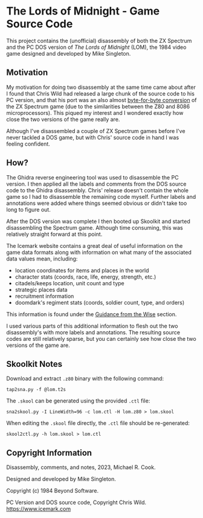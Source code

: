 # The Lords of Midnight - Game Source Code

This project contains the (unofficial) disassembly of both the ZX Spectrum and
the PC DOS version of _The Lords of Midnight_ (LOM), the 1984 video game
designed and developed by Mike Singleton.

## Motivation

My motivation for doing two disassembly at the same time came about after I
found that Chris Wild had released a large chunk of the source code to his PC
version, and that his port was an also almost
[byte-for-byte conversion](https://www.icemark.com/tower/pcconv.htm) of the
ZX Spectrum game (due to the similarities between the Z80 and 8086
microprocessors). This piqued my interest and I wondered exactly how close the
two versions of the game really are.

Although I've disassembled a couple of ZX Spectrum games before I've never
tackled a DOS game, but with Chris' source code in hand I was feeling
confident.

## How?

The Ghidra reverse engineering tool was used to disassemble the PC version.
I then applied all the labels and comments from the DOS source code to the
Ghidra disassembly. Chris' release doesn't contain the whole game so I had
to disassemble the remaining code myself. Further labels and annotations were
added where things seemed obvious or didn't take too long to figure out.

After the DOS version was complete I then booted up Skoolkit and started
disassembling the Spectrum game. Although time consuming, this was relatively
straight forward at this point.

The Icemark website contains a great deal of useful information on the game
data formats along with information on what many of the associated data values
mean, including:

* location coordinates for items and places in the world
* character stats (coords, race, life, energy, strength, etc.)
* citadels/keeps location, unit count and type
* strategic places data
* recruitment information
* doomdark's regiment stats (coords, soldier count, type, and orders)

This information is found under the
[Guidance from the Wise](https://www.icemark.com/tower/guidance.htm) section.

I used various parts of this additional information to flesh out the two
disassembly's with more labels and annotations. The resulting source codes are
still relatively sparse, but you can certainly see how close the two versions
of the game are.


## Skoolkit Notes

Download and extract `.z80` binary with the following command:

    tap2sna.py -f @lom.t2s

The `.skool` can be generated using the provided `.ctl` file:

    sna2skool.py -I LineWidth=96 -c lom.ctl -H lom.z80 > lom.skool

When editing the `.skool` file directly, the `.ctl` file should be re-generated:

    skool2ctl.py -h lom.skool > lom.ctl


## Copyright Information

Disassembly, comments, and notes, 2023, Michael R. Cook.

Designed and developed by Mike Singleton.

Copyright (c) 1984 Beyond Software.

PC Version and DOS source code, Copyright Chris Wild. https://www.icemark.com
